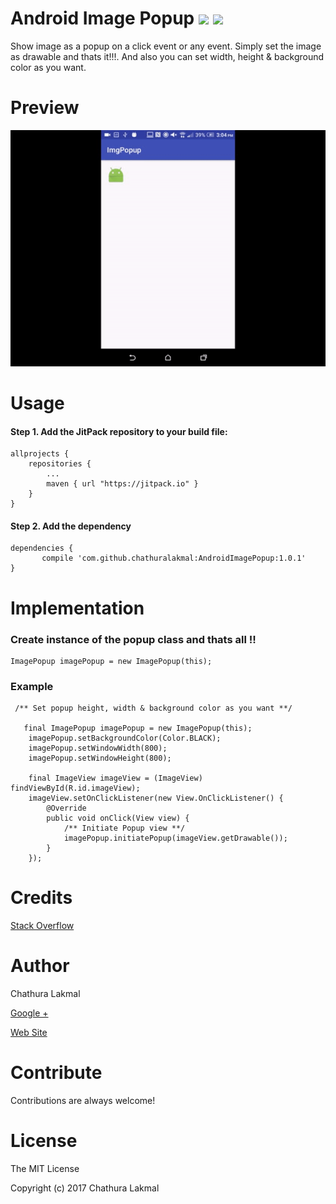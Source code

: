 # Android Image Popup [![](https://jitpack.io/v/chathuralakmal/AndroidImagePopup.svg)](https://jitpack.io/#chathuralakmal/AndroidImagePopup) ![](https://travis-ci.org/chathuralakmal/AndroidImagePopup.svg?branch=master)

Show image as a popup on a click event or any event. Simply set the image as drawable and thats it!!!. And also you can set width, height & background color as you want.


# Preview
![Demo Preview](preview.gif? "Demo Preview")

# Usage

#### Step 1. Add the JitPack repository to your build file:

    allprojects {
		repositories {
			...
			maven { url "https://jitpack.io" }
		}
	}

#### Step 2. Add the dependency

    dependencies {
           compile 'com.github.chathuralakmal:AndroidImagePopup:1.0.1'
	}



# Implementation

### Create instance of the popup class and thats all !!

    ImagePopup imagePopup = new ImagePopup(this); 
    

### Example

     /** Set popup height, width & background color as you want **/

       final ImagePopup imagePopup = new ImagePopup(this);
        imagePopup.setBackgroundColor(Color.BLACK);
        imagePopup.setWindowWidth(800);
        imagePopup.setWindowHeight(800);

        final ImageView imageView = (ImageView) findViewById(R.id.imageView);
        imageView.setOnClickListener(new View.OnClickListener() {
            @Override
            public void onClick(View view) {
                /** Initiate Popup view **/
                imagePopup.initiatePopup(imageView.getDrawable());
            }
        });
        

# Credits
[Stack Overflow](http://stackoverflow.com)

# Author
Chathura Lakmal

[Google +](https://plus.google.com/u/0/+ChathuraLakmalBest)

[Web Site](http://ceylonlabs.com)

# Contribute

Contributions are always welcome!
     
# License
The MIT License

Copyright (c) 2017 Chathura Lakmal
